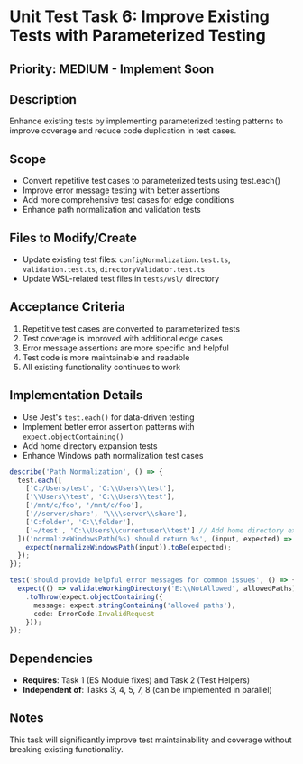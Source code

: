 # Unit Test Task 6: Improve Existing Tests with Parameterized Testing

## Priority: MEDIUM - Implement Soon

## Description

Enhance existing tests by implementing parameterized testing patterns to improve coverage and reduce code duplication in test cases.

## Scope

- Convert repetitive test cases to parameterized tests using test.each()
- Improve error message testing with better assertions
- Add more comprehensive test cases for edge conditions
- Enhance path normalization and validation tests

## Files to Modify/Create

- Update existing test files: `configNormalization.test.ts`, `validation.test.ts`, `directoryValidator.test.ts`
- Update WSL-related test files in `tests/wsl/` directory

## Acceptance Criteria

1. Repetitive test cases are converted to parameterized tests
2. Test coverage is improved with additional edge cases
3. Error message assertions are more specific and helpful
4. Test code is more maintainable and readable
5. All existing functionality continues to work

## Implementation Details

- Use Jest's `test.each()` for data-driven testing
- Implement better error assertion patterns with `expect.objectContaining()`
- Add home directory expansion tests
- Enhance Windows path normalization test cases

```typescript
describe('Path Normalization', () => {
  test.each([
    ['C:/Users/test', 'C:\\Users\\test'],
    ['\\Users\\test', 'C:\\Users\\test'],
    ['/mnt/c/foo', '/mnt/c/foo'],
    ['//server/share', '\\\\server\\share'],
    ['C:folder', 'C:\\folder'],
    ['~/test', 'C:\\Users\\currentuser\\test'] // Add home directory expansion
  ])('normalizeWindowsPath(%s) should return %s', (input, expected) => {
    expect(normalizeWindowsPath(input)).toBe(expected);
  });
});
```

```typescript
test('should provide helpful error messages for common issues', () => {
  expect(() => validateWorkingDirectory('E:\\NotAllowed', allowedPaths))
    .toThrow(expect.objectContaining({
      message: expect.stringContaining('allowed paths'),
      code: ErrorCode.InvalidRequest
    }));
});
```

## Dependencies

- **Requires**: Task 1 (ES Module fixes) and Task 2 (Test Helpers)
- **Independent of**: Tasks 3, 4, 5, 7, 8 (can be implemented in parallel)

## Notes

This task will significantly improve test maintainability and coverage without breaking existing functionality.
